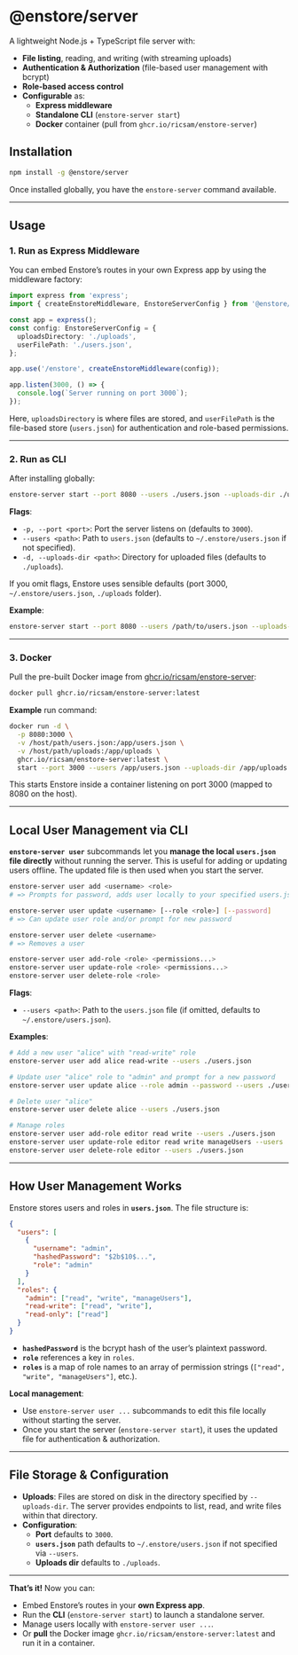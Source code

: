 # @enstore/server

A lightweight Node.js + TypeScript file server with:

- **File listing**, reading, and writing (with streaming uploads)
- **Authentication & Authorization** (file-based user management with bcrypt)
- **Role-based access control**
- **Configurable** as:
  - **Express middleware**  
  - **Standalone CLI** (`enstore-server start`)  
  - **Docker** container (pull from `ghcr.io/ricsam/enstore-server`)

## Installation

```bash
npm install -g @enstore/server
```

Once installed globally, you have the `enstore-server` command available.

---

## Usage

### 1. **Run as Express Middleware**

You can embed Enstore’s routes in your own Express app by using the middleware factory:

```ts
import express from 'express';
import { createEnstoreMiddleware, EnstoreServerConfig } from '@enstore/server';

const app = express();
const config: EnstoreServerConfig = {
  uploadsDirectory: './uploads',
  userFilePath: './users.json',
};

app.use('/enstore', createEnstoreMiddleware(config));

app.listen(3000, () => {
  console.log(`Server running on port 3000`);
});
```

Here, `uploadsDirectory` is where files are stored, and `userFilePath` is the file-based store (`users.json`) for authentication and role-based permissions.

---

### 2. **Run as CLI**

After installing globally:

```bash
enstore-server start --port 8080 --users ./users.json --uploads-dir ./uploads
```

**Flags**:
- `-p, --port <port>`: Port the server listens on (defaults to `3000`).
- `--users <path>`: Path to `users.json` (defaults to `~/.enstore/users.json` if not specified).
- `-d, --uploads-dir <path>`: Directory for uploaded files (defaults to `./uploads`).

If you omit flags, Enstore uses sensible defaults (port 3000, `~/.enstore/users.json`, `./uploads` folder).

**Example**:
```bash
enstore-server start --port 8080 --users /path/to/users.json --uploads-dir /path/to/uploads
```

---

### 3. **Docker**

Pull the pre-built Docker image from [ghcr.io/ricsam/enstore-server](https://github.com/ricsam/enstore-server/pkgs/container/enstore-server):

```bash
docker pull ghcr.io/ricsam/enstore-server:latest
```

**Example** run command:

```bash
docker run -d \
  -p 8080:3000 \
  -v /host/path/users.json:/app/users.json \
  -v /host/path/uploads:/app/uploads \
  ghcr.io/ricsam/enstore-server:latest \
  start --port 3000 --users /app/users.json --uploads-dir /app/uploads
```

This starts Enstore inside a container listening on port 3000 (mapped to 8080 on the host).

---

## Local User Management via CLI

**`enstore-server user`** subcommands let you **manage the local `users.json` file directly** without running the server. This is useful for adding or updating users offline. The updated file is then used when you start the server.

```bash
enstore-server user add <username> <role>
# => Prompts for password, adds user locally to your specified users.json

enstore-server user update <username> [--role <role>] [--password]
# => Can update user role and/or prompt for new password

enstore-server user delete <username>
# => Removes a user

enstore-server user add-role <role> <permissions...>
enstore-server user update-role <role> <permissions...>
enstore-server user delete-role <role>
```

**Flags**:
- `--users <path>`: Path to the `users.json` file (if omitted, defaults to `~/.enstore/users.json`).

**Examples**:

```bash
# Add a new user "alice" with "read-write" role
enstore-server user add alice read-write --users ./users.json

# Update user "alice" role to "admin" and prompt for a new password
enstore-server user update alice --role admin --password --users ./users.json

# Delete user "alice"
enstore-server user delete alice --users ./users.json

# Manage roles
enstore-server user add-role editor read write --users ./users.json
enstore-server user update-role editor read write manageUsers --users ./users.json
enstore-server user delete-role editor --users ./users.json
```

---

## How User Management Works

Enstore stores users and roles in **`users.json`**. The file structure is:

```json
{
  "users": [
    {
      "username": "admin",
      "hashedPassword": "$2b$10$...",
      "role": "admin"
    }
  ],
  "roles": {
    "admin": ["read", "write", "manageUsers"],
    "read-write": ["read", "write"],
    "read-only": ["read"]
  }
}
```

- **`hashedPassword`** is the bcrypt hash of the user’s plaintext password.
- **`role`** references a key in `roles`.
- **`roles`** is a map of role names to an array of permission strings (`["read", "write", "manageUsers"]`, etc.).

**Local management**:
- Use `enstore-server user ...` subcommands to edit this file locally without starting the server.
- Once you start the server (`enstore-server start`), it uses the updated file for authentication & authorization.

---

## File Storage & Configuration

- **Uploads**: Files are stored on disk in the directory specified by `--uploads-dir`. The server provides endpoints to list, read, and write files within that directory.
- **Configuration**:
  - **Port** defaults to `3000`.
  - **`users.json`** path defaults to `~/.enstore/users.json` if not specified via `--users`.
  - **Uploads dir** defaults to `./uploads`.

---

**That’s it!** Now you can:
- Embed Enstore’s routes in your **own Express app**.
- Run the **CLI** (`enstore-server start`) to launch a standalone server.
- Manage users locally with `enstore-server user ...`.
- Or **pull** the Docker image `ghcr.io/ricsam/enstore-server:latest` and run it in a container.
